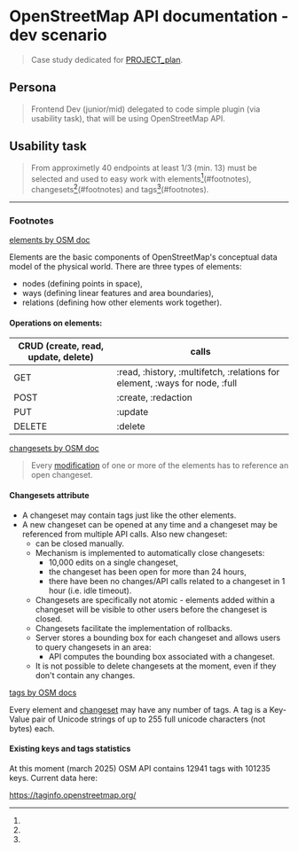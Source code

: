 # OpenStreetMap API documentation - dev scenario
> Case study dedicated for [PROJECT_plan](PROJECT_plan.md).
## Persona
> Frontend Dev (junior/mid) delegated to code simple plugin (via usability task), that will be using OpenStreetMap API.
## Usability task
> From approximetly 40 endpoints at least 1/3 (min. 13) must be selected and used to easy work with elements[^1](#footnotes), changesets[^2](#footnotes) and tags[^3](#footnotes).
---
### Footnotes
[^1]:

[elements by OSM doc](https://wiki.openstreetmap.org/wiki/Elements)

Elements are the basic components of OpenStreetMap's conceptual data model of the physical world. There are three types of elements:
- nodes (defining points in space),
- ways (defining linear features and area boundaries),
- relations (defining how other elements work together).

#### Operations on elements:
| CRUD (create, read, update, delete) | calls |
| --- | --- |
| GET | :read, :history, :multifetch, :relations for element, :ways for node, :full |
| POST | :create, :redaction |
| PUT | :update |
| DELETE | :delete |

[^2]:

[changesets by OSM doc](https://wiki.openstreetmap.org/wiki/API_v0.6#Changesets_2)

> Every [modification](#operations-on-elements) of one or more of the elements has to reference an open changeset.

#### Changesets attribute

- A changeset may contain tags just like the other elements.
- A new changeset can be opened at any time and a changeset may be referenced from multiple API calls. Also new changeset:
  - can be closed manually.
  - Mechanism is implemented to automatically close changesets:
    - 10,000 edits on a single changeset,
    - the changeset has been open for more than 24 hours,
    - there have been no changes/API calls related to a changeset in 1 hour (i.e. idle timeout).
  - Changesets are specifically not atomic - elements added within a changeset will be visible to other users before the changeset is closed.
  - Changesets facilitate the implementation of rollbacks.
  - Server stores a bounding box for each changeset and allows users to query changesets in an area:
    - API computes the bounding box associated with a changeset.
  - It is not possible to delete changesets at the moment, even if they don't contain any changes.

[^3]:

[tags by OSM docs](https://wiki.openstreetmap.org/wiki/Tags)

Every element and [changeset](#changesets-attribute) may have any number of tags. A tag is a Key-Value pair of Unicode strings of up to 255 full unicode characters (not bytes) each.

#### Existing keys and tags statistics

At this moment (march 2025) OSM API contains 12941 tags with 101235 keys. Current data here:

https://taginfo.openstreetmap.org/
